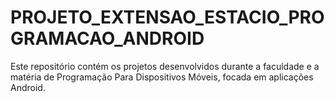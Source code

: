 # PROJETO_EXTENSAO_ESTACIO_PROGRAMACAO_ANDROID
Este repositório contém os projetos desenvolvidos durante a faculdade e a matéria de Programação Para Dispositivos Móveis, focada em aplicações Android.
